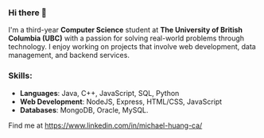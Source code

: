 ### Hi there 👋

I'm a third-year **Computer Science** student at **The University of British Columbia (UBC)** with a passion for solving real-world problems through technology. I enjoy working on projects that involve web development, data management, and backend services.

### Skills:
- **Languages**: Java, C++, JavaScript, SQL, Python
- **Web Development**: NodeJS, Express, HTML/CSS, JavaScript
- **Databases**: MongoDB, Oracle, MySQL.

Find me at https://www.linkedin.com/in/michael-huang-ca/
